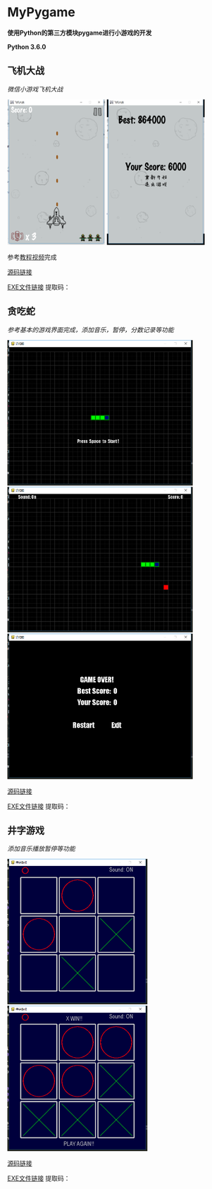 # MyPygame

**使用Python的第三方模块pygame进行小游戏的开发**

**Python 3.6.0**

## 飞机大战
*微信小游戏飞机大战*
<div algin='center'>
<img src="https://github.com/crazywh/MyPygame/blob/master/Image/plane1.png"  height="330">
<img src="https://github.com/crazywh/MyPygame/blob/master/Image/plane2.png"  height="330">
</div>

参考[教程视频](https://www.bilibili.com/video/BV1ZW411B7dY?from=search&seid=5735444825341283888)完成

[源码链接](https://github.com/crazywh/Plane-Figh)

[EXE文件链接]() 提取码：
## 贪吃蛇
*参考基本的游戏界面完成，添加音乐，暂停，分数记录等功能*
<div algin='center'>
<img src="https://github.com/crazywh/MyPygame/blob/master/Image/s1.png"  height="330">
<img src="https://github.com/crazywh/MyPygame/blob/master/Image/s2.png"  height="330">
<img src="https://github.com/crazywh/MyPygame/blob/master/Image/s3.png"  height="330">  
</div>

[源码链接](https://github.com/crazywh/Snake)

[EXE文件链接]() 提取码：
## 井字游戏
*添加音乐播放暂停等功能*
<div algin='center'>
<img src="https://github.com/crazywh/MyPygame/blob/master/Image/t1.png"  height="330">
<img src="https://github.com/crazywh/MyPygame/blob/master/Image/t2.png"  height="330">
</div>

[源码链接](https://github.com/crazywh/Tic-Tac-Toe-Game)

[EXE文件链接]() 提取码：
